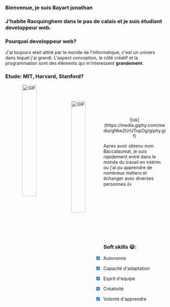 ### Bienvenue, je suis Bayart jonathan

### J'habite Racquinghem dans le pas de calais et je suis étudiant developpeur web.

### Pourquoi developpeur web?
J'ai toujours etait attiré par le monde de l'informatique, c'est un univers dans lequel j'ai grandi. L'aspect conception, le côté créatif et la programmation sont des élèments qui m'interessent **grandement**.

### Etude: MIT, Harvard, Stanford?

<p align="center">
  <img align="left" width="30%" alt="GIF" src="https://media.giphy.com/media/mMT7dTihUIewVhpiUC/giphy.gif"/><br><br><br>
  <img align="left" width="30%" alt="GIF" src="https://media.giphy.com/media/gNke2UrUTopOg/giphy.gif"/><br><br><br>
  ![ok](https://media.giphy.com/media/gNke2UrUTopOg/giphy.gif)
  
  Apres avoir obtenu mon Baccalaureat, je suis rapidement entré dans le monde du travail en intérim ou j'ai pu apprendre de nombreux métiers et échanger avec diverses personnes.:+1:
</p>
<br><br><br><br><br><br><br><br>


### Soft skills 😃:
- [x] Autonomie
- [x] Capacité d'adaptation
- [x] Esprit d'equipe
- [x] Créativité
- [x] Volonté d'apprendre





